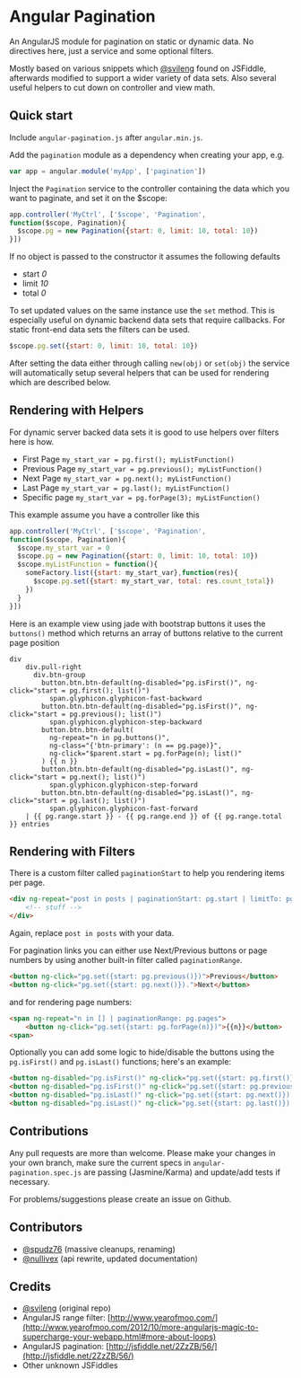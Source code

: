# Angular Pagination

An AngularJS module for pagination on static or dynamic data. No directives here, just a service and some optional filters.

Mostly based on various snippets which [@svileng](https://twitter.com/svileng) found on JSFiddle, afterwards
modified to support a wider variety of data sets. Also several useful helpers to cut down on controller and view math.

## Quick start

Include `angular-pagination.js` after `angular.min.js`.

Add the `pagination` module as a dependency when creating your app, e.g.

```js
var app = angular.module('myApp', ['pagination'])
```

Inject the `Pagination` service to the controller containing the data which you want to paginate, and set it on the $scope:

```js
app.controller('MyCtrl', ['$scope', 'Pagination',
function($scope, Pagination){
  $scope.pg = new Pagination({start: 0, limit: 10, total: 10})
}])
```

If no object is passed to the constructor it assumes the following defaults
 * start *0*
 * limit *10*
 * total *0*

To set updated values on the same instance use the `set` method. This is especially useful on dynamic backend data
sets that require callbacks. For static front-end data sets the filters can be used.

```js
$scope.pg.set({start: 0, limit: 10, total: 10})
```

After setting the data either through calling `new(obj)` or `set(obj)` the service will automatically setup several
helpers that can be used for rendering which are described below.

## Rendering with Helpers

For dynamic server backed data sets it is good to use helpers over filters here is how.

* First Page `my_start_var = pg.first(); myListFunction()`
* Previous Page `my_start_var = pg.previous(); myListFunction()`
* Next Page `my_start_var = pg.next(); myListFunction()`
* Last Page `my_start_var = pg.last(); myListFunction()`
* Specific page `my_start_var = pg.forPage(3); myListFunction()`

This example assume you have a controller like this
```js
app.controller('MyCtrl', ['$scope', 'Pagination',
function($scope, Pagination){
  $scope.my_start_var = 0
  $scope.pg = new Pagination({start: 0, limit: 10, total: 10})
  $scope.myListFunction = function(){
    someFactory.list({start: my_start_var},function(res){
      $scope.pg.set({start: my_start_var, total: res.count_total})
    })
  }
}])
```

Here is an example view using jade with bootstrap buttons it uses the `buttons()` method
which returns an array of buttons relative to the current page position
```jade
div
    div.pull-right
      div.btn-group
        button.btn.btn-default(ng-disabled="pg.isFirst()", ng-click="start = pg.first(); list()")
          span.glyphicon.glyphicon-fast-backward
        button.btn.btn-default(ng-disabled="pg.isFirst()", ng-click="start = pg.previous(); list()")
          span.glyphicon.glyphicon-step-backward
        button.btn.btn-default(
          ng-repeat="n in pg.buttons()",
          ng-class="{'btn-primary': (n == pg.page)}",
          ng-click="$parent.start = pg.forPage(n); list()"
        ) {{ n }}
        button.btn.btn-default(ng-disabled="pg.isLast()", ng-click="start = pg.next(); list()")
          span.glyphicon.glyphicon-step-forward
        button.btn.btn-default(ng-disabled="pg.isLast()", ng-click="start = pg.last(); list()")
          span.glyphicon.glyphicon-fast-forward
    | {{ pg.range.start }} - {{ pg.range.end }} of {{ pg.range.total }} entries
```

## Rendering with Filters

There is a custom filter called `paginationStart` to help you rendering items per page.

```html
<div ng-repeat="post in posts | paginationStart: pg.start | limitTo: pg.limit">
	<!-- stuff -->
</div>
```

Again, replace `post in posts` with your data.

For pagination links you can either use Next/Previous buttons or page numbers
by using another built-in filter called `paginationRange`.

```html
<button ng-click="pg.set({start: pg.previous()})">Previous</button>
<button ng-click="pg.set({start: pg.next()}).">Next</button>
```

and for rendering page numbers:

```html
<span ng-repeat="n in [] | paginationRange: pg.pages">
	<button ng-click="pg.set({start: pg.forPage(n)})">{{n}}</button>
<span>
```

Optionally you can add some logic to hide/disable the buttons using the `pg.isFirst()` and `pg.isLast()` functions;
here's an example:

```html
<button ng-disabled="pg.isFirst()" ng-click="pg.set({start: pg.first()})">First</button>
<button ng-disabled="pg.isFirst()" ng-click="pg.set({start: pg.previous()})">Previous</button>
<button ng-disabled="pg.isLast()" ng-click="pg.set({start: pg.next()}).">Next</button>
<button ng-disabled="pg.isLast()" ng-click="pg.set({start: pg.last()}).">Last</button>
```

## Contributions

Any pull requests are more than welcome. Please make your changes in your own branch, make sure the current specs in `angular-pagination.spec.js` are passing (Jasmine/Karma) and update/add tests if necessary.

For problems/suggestions please create an issue on Github.

## Contributors

* [@spudz76](https://twitter.com/spudz76) (massive cleanups, renaming)
* [@nullivex](https://twitter.com/nullivex) (api rewrite, updated documentation)

## Credits

* [@svileng](https://twitter.com/svileng) (original repo)
* AngularJS range filter: [http://www.yearofmoo.com/](http://www.yearofmoo.com/2012/10/more-angularjs-magic-to-supercharge-your-webapp.html#more-about-loops)
* AngularJS pagination: [http://jsfiddle.net/2ZzZB/56/](http://jsfiddle.net/2ZzZB/56/)
* Other unknown JSFiddles
